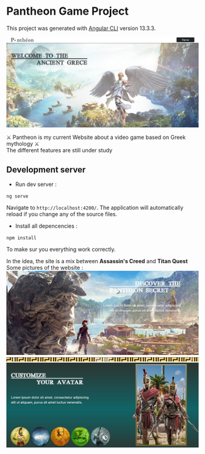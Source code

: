 # Pantheon Game Project

This project was generated with [Angular CLI](https://github.com/angular/angular-cli) version 13.3.3.

 <img src="src/assets/readme/main-view.jpg" alt="Logo">

 ⚔ Pantheon is my current Website about a video game based on Greek mythology ⚔<br />
 The different features are still under study

## Development server

* Run dev server :
```
ng serve
``` 
Navigate to `http://localhost:4200/`. The application will automatically reload if you change any of the source files.

* Install all depencencies :
```
npm install
```
To make sur you everything work correctly.

In the idea, the site is a mix between <strong>Assassin's Creed</strong> and <strong>Titan Quest</strong><br />
Some pictures of the website :
 <img src="src/assets/readme/discover.jpg" alt="Logo">
 <img src="src/assets/readme/divider.png" alt="Logo">
 <img src="src/assets/readme/avatar.jpg" alt="Logo">



